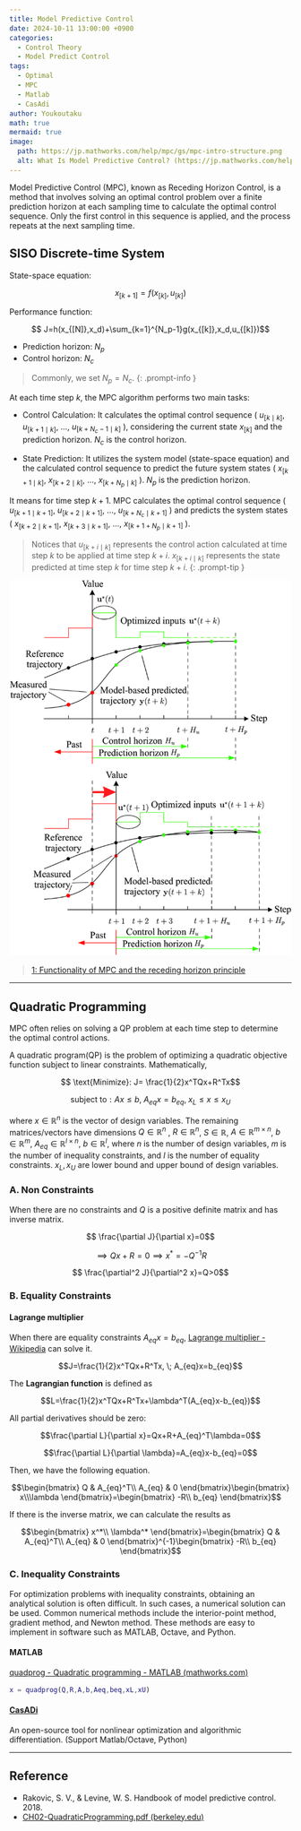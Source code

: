 ```yaml
---
title: Model Predictive Control
date: 2024-10-11 13:00:00 +0900
categories:
  - Control Theory
  - Model Predict Control
tags:
  - Optimal
  - MPC
  - Matlab
  - CasAdi
author: Youkoutaku
math: true
mermaid: true
image:
  path: https://jp.mathworks.com/help/mpc/gs/mpc-intro-structure.png
  alt: What Is Model Predictive Control? (https://jp.mathworks.com/help/mpc/gs/what-is-mpc.html)
---
```


Model Predictive Control (MPC), known as Receding Horizon Control, is a method that involves solving an optimal control problem over a finite prediction horizon at each sampling time to calculate the optimal control sequence. Only the first control in this sequence is applied, and the process repeats at the next sampling time.

## SISO Discrete-time System

State-space equation:

$$
x_{[k+1]}=f(x_{[k]},u_{[k]})$$

Performance function:

$$
J=h(x_{[N]},x_d)+\sum_{k=1}^{N_p-1}g(x_{[k]},x_d,u_{[k]})$$

- Prediction horizon: $N_p$
- Control horizon: $N_c$

> Commonly, we set $N_p=N_c$.
{: .prompt-info }

At each time step $k$, the MPC algorithm performs two main tasks:

- Control Calculation: It calculates the optimal control sequence ( $u_{[k \mid  k]}$, $u_{[ k+1 \mid  k]}$, $\dots$, $u_{[k+N_c-1 \mid k]}$ ), considering the current state $x_{[k]}$ and the prediction horizon. $N_c$ is the control horizon.

- State Prediction: It utilizes the system model (state-space equation) and the calculated control sequence to predict the future system states ( $x_{[k+1\mid k]}$, $x_{[k+2\mid k]}$, $\dots$, $x_{[k+N_p\mid k]}$ ). $N_p$ is the prediction horizon.

It means for time step $k+1$. MPC calculates the optimal control sequence ( $u_{[k+1\mid k+1]}$, $u_{[k+2\mid k+1]}$, $\dots$, $u_{[k+N_c\mid k+1]}$ ) and predicts the system states ( $x_{[k+2\mid k+1]}$, $x_{[k+3\mid k+1]}$, $\dots$, $x_{[k+1+N_p\mid k+1]}$ ).

> Notices that $u_{[k+i\mid k]}$ represents the control action calculated at time step $k$ to be applied at time step $k+i$. $x_{[k+i\mid k]}$ represents the state predicted at time step $k$ for time step $k+i$.
{: .prompt-tip }

![](/src/MPC/MPC-horizon.png)

> [1: Functionality of MPC and the receding horizon principle](https://www.researchgate.net/figure/Functionality-of-MPC-and-the-receding-horizon-principle_fig2_318233447)

---

## Quadratic Programming
MPC often relies on solving a QP problem at each time step to determine the optimal control actions.

A quadratic program(QP) is the problem of optimizing a quadratic objective function subject to linear constraints. Mathematically,

$$
\text{Minimize}: J= \frac{1}{2}x^TQx+R^Tx$$

$$
\text{subject to}: Ax\le b,\; A_{eq}x=b_{eq},\; x_L \le x\le x_U$$

where $x\in\mathbb{R}^n$ is the vector of design variables. The remaining matrices/vectors have dimensions $Q\in\mathbb{R}^n$ , $R\in\mathbb{R}^n$, $S\in\mathbb{R}$, $A\in \mathbb{R}^{m\times n}$, $b\in\mathbb{R}^m$,  $A_{eq}\in \mathbb{R}^{l\times n}$, $b\in\mathbb{R}^l$,   where $n$ is the number of design variables, $m$ is the number of inequality constraints, and $l$ is the number of equality constraints. $x_L,x_U$ are lower bound and upper bound of design variables.

### A. Non Constraints
When there are no constraints and $Q$ is a positive definite matrix and has inverse matrix.

$$
\frac{\partial J}{\partial x}=0$$

$$
\implies Qx+R=0\implies x^*=-Q^{-1}R$$

$$
\frac{\partial^2 J}{\partial^2 x}=Q>0$$

### B. Equality Constraints
#### Lagrange multiplier
When there are equality constraints $A_{eq}x= b_{eq}$, [Lagrange multiplier - Wikipedia](https://en.wikipedia.org/wiki/Lagrange_multiplier) can solve it.

$$J=\frac{1}{2}x^TQx+R^Tx, \; A_{eq}x=b_{eq}$$


The **Lagrangian function** is defined as

$$L=\frac{1}{2}x^TQx+R^Tx+\lambda^T(A_{eq}x-b_{eq})$$

All partial derivatives should be zero:

$$\frac{\partial L}{\partial x}=Qx+R+A_{eq}^T\lambda=0$$

$$\frac{\partial L}{\partial \lambda}=A_{eq}x-b_{eq}=0$$

Then, we have the following equation.

$$\begin{bmatrix}
Q & A_{eq}^T\\ A_{eq} & 0
\end{bmatrix}\begin{bmatrix}
x\\\lambda
\end{bmatrix}=\begin{bmatrix}
-R\\ b_{eq}
\end{bmatrix}$$

If there is the inverse matrix, we can calculate the results as

$$\begin{bmatrix}
x^*\\ \lambda^*
\end{bmatrix}=\begin{bmatrix}
Q & A_{eq}^T\\ A_{eq} & 0
\end{bmatrix}^{-1}\begin{bmatrix}
-R\\ b_{eq}
\end{bmatrix}$$

### C. Inequality Constraints
For optimization problems with inequality constraints, obtaining an analytical solution is often difficult. 
In such cases, a numerical solution can be used. Common numerical methods include the interior-point method, gradient method, and Newton method. 
These methods are easy to implement in software such as MATLAB, Octave, and Python.

#### MATLAB
[quadprog - Quadratic programming - MATLAB (mathworks.com)](https://www.mathworks.com/help/optim/ug/quadprog.html)

```matlab
x = quadprog(Q,R,A,b,Aeq,beq,xL,xU)
```

#### [CasADi](https://web.casadi.org/)
An open-source tool for nonlinear optimization and algorithmic differentiation. (Support Matlab/Octave, Python)

---
## Reference
-  Rakovic, S. V., & Levine, W. S. Handbook of model predictive control. 2018.
- [CH02-QuadraticProgramming.pdf (berkeley.edu)](https://ecal.studentorg.berkeley.edu/files/ce191/CH02-QuadraticProgramming.pdf)
